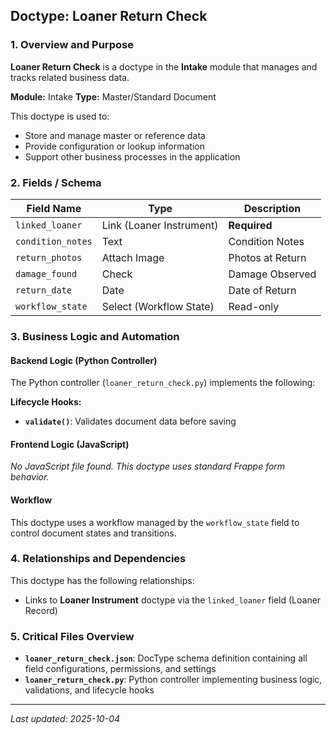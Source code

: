 ## Doctype: Loaner Return Check

### 1. Overview and Purpose

**Loaner Return Check** is a doctype in the **Intake** module that manages and tracks related business data.

**Module:** Intake
**Type:** Master/Standard Document

This doctype is used to:
- Store and manage master or reference data
- Provide configuration or lookup information
- Support other business processes in the application

### 2. Fields / Schema

| Field Name | Type | Description |
|------------|------|-------------|
| `linked_loaner` | Link (Loaner Instrument) | **Required** |
| `condition_notes` | Text | Condition Notes |
| `return_photos` | Attach Image | Photos at Return |
| `damage_found` | Check | Damage Observed |
| `return_date` | Date | Date of Return |
| `workflow_state` | Select (Workflow State) | Read-only |

### 3. Business Logic and Automation

#### Backend Logic (Python Controller)

The Python controller (`loaner_return_check.py`) implements the following:

**Lifecycle Hooks:**
- **`validate()`**: Validates document data before saving

#### Frontend Logic (JavaScript)

*No JavaScript file found. This doctype uses standard Frappe form behavior.*

#### Workflow

This doctype uses a workflow managed by the `workflow_state` field to control document states and transitions.

### 4. Relationships and Dependencies

This doctype has the following relationships:

- Links to **Loaner Instrument** doctype via the `linked_loaner` field (Loaner Record)

### 5. Critical Files Overview

- **`loaner_return_check.json`**: DocType schema definition containing all field configurations, permissions, and settings
- **`loaner_return_check.py`**: Python controller implementing business logic, validations, and lifecycle hooks

---

*Last updated: 2025-10-04*
